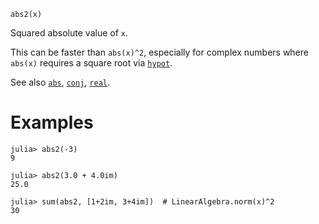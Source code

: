 ```
abs2(x)
```

Squared absolute value of `x`.

This can be faster than `abs(x)^2`, especially for complex numbers where `abs(x)` requires a square root via [`hypot`](@ref).

See also [`abs`](@ref), [`conj`](@ref), [`real`](@ref).

# Examples

```jldoctest
julia> abs2(-3)
9

julia> abs2(3.0 + 4.0im)
25.0

julia> sum(abs2, [1+2im, 3+4im])  # LinearAlgebra.norm(x)^2
30
```

